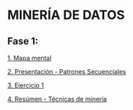 # MINERÍA DE DATOS

## Fase 1: 
[1. Mapa mental](https://github.com/SaulArtHdz/MINER-ADATOS/blob/master/MapaMental1-SAHH-1815642.pdf)

[2. Presentación - Patrones Secuenciales](https://github.com/Valeriasolisa/MineriadeDatos/blob/master/Presentaci%C3%B3n_PatronesSecuenciales_002.pdf)

[3. Ejercicio 1](https://github.com/SaulArtHdz/MINER-ADATOS/blob/master/Ejercicios1_Equipo7_Gpo002.pdf)

[4. Resúmen - Técnicas de minería](https://github.com/SaulArtHdz/MINER-ADATOS/blob/master/Resumen_T%C3%A9cnicas%20de%20mineria_1815642.pdf)
